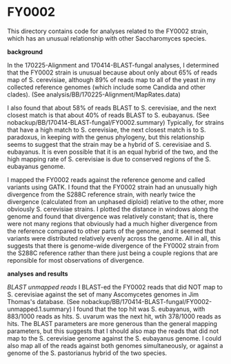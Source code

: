 # FY0002

This directory contains code for analyses related to the FY0002 strain, which has an unusual relationship with other Saccharomyces species.

**background**

In the 170225-Alignment and 170414-BLAST-fungal analyses, I determined that the FY0002 strain is unusual because about only about 65% of reads map of S. cerevisiae, although 89% of reads map to all of the yeast in my collected reference genomes (which include some Candida and other clades). (See analysis/BB/170225-Alignment/MapRates.data)

I also found that about 58% of reads BLAST to S. cerevisiae, and the next closest match is that about 40% of reads BLAST to S. eubayanus. (See nobackup/BB/170414-BLAST-fungal/FY0002.summary) Typically, for strains that have a high match to S. cerevisiae, the next closest match is to S. paradoxus, in keeping with the genus phylogeny, but this relationship seems to suggest that the strain may be a hybrid of S. cerevisiae and S. eubayanus. It is even possible that it is an equal hybrid of the two, and the high mapping rate of S. cerevisiae is due to conserved regions of the S. eubayanus genome.

I mapped the FY0002 reads against the reference genome and called variants using GATK. I found that the FY0002 strain had an unusually high divergence from the S288C reference strain, with nearly twice the divergence (calculated from an unphased diploid) relative to the other, more obviously S. cerevisiae strains. I plotted the distance in windows along the genome and found that divergence was relatively constant; that is, there were not many regions that obviously had a much higher divergence from the reference compared to other parts of the genome, and it seemed that variants were distributed relatively evenly across the genome. All in all, this suggests that there is genome-wide divergence of the FY0002 strain from the S288C reference rather than there just being a couple regions that are reponsible for most observations of divergence.

**analyses and results**

*BLAST unmapped reads* I BLAST-ed the FY0002 reads that did NOT map to S. cerevisiae against the set of many Ascomycetes genomes in Jim Thomas's database. (See nobackup/BB/170414-BLAST-fungal/FY0002-unmapped.1.summary) I found that the top hit was S. eubayanus, with 883/1000 reads as hits. S. uvarum was the next hit, wtih 378/1000 reads as hits. The BLAST parameters are more generous than the general mapping parameters, but this suggests that I should also map the reads that did not map to the S. cerevisiae genome against the S. eubayanus genome. I could also map all of the reads against both genomes simultaneously, or against a genome of the S. pastorianus hybrid of the two species.